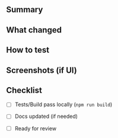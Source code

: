 ## Summary

## What changed

## How to test

## Screenshots (if UI)

## Checklist
- [ ] Tests/Build pass locally (`npm run build`)
- [ ] Docs updated (if needed)
- [ ] Ready for review

